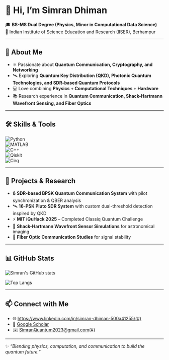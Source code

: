 # 👋 Hi, I’m Simran Dhiman  

🎓 **BS-MS Dual Degree (Physics, Minor in Computational Data Science)**  
📍 Indian Institute of Science Education and Research (IISER), Berhampur  

---

## 🔬 About Me  
- ⚛️ Passionate about **Quantum Communication, Cryptography, and Networking**  
- 🛰️ Exploring **Quantum Key Distribution (QKD), Photonic Quantum Technologies, and SDR-based Quantum Protocols**  
- 💻 Love combining **Physics + Computational Techniques + Hardware**  
- 📚 Research experience in **Quantum Communication, Shack-Hartmann Wavefront Sensing, and Fiber Optics**  

---

## 🛠️ Skills & Tools  
![Python](https://img.shields.io/badge/Python-3776AB?style=for-the-badge&logo=python&logoColor=white)  
![MATLAB](https://img.shields.io/badge/MATLAB-orange?style=for-the-badge&logo=mathworks&logoColor=white)  
![C++](https://img.shields.io/badge/C++-00599C?style=for-the-badge&logo=c%2B%2B&logoColor=white)   
![Qiskit](https://img.shields.io/badge/Qiskit-6929C4?style=for-the-badge&logo=ibm&logoColor=white)  
![Cirq](https://img.shields.io/badge/Cirq-4285F4?style=for-the-badge&logo=google&logoColor=white)  

---

## 🚀 Projects & Research  
- 🔒 **SDR-based BPSK Quantum Communication System** with pilot synchronization & QBER analysis  
- 🛰️ **16-PSK Pluto SDR System** with custom dual-threshold detection inspired by QKD  
- ⚡ **MIT iQuHack 2025** – Completed Classiq Quantum Challenge  
- 🔭 **Shack-Hartmann Wavefront Sensor Simulations** for astronomical imaging  
- 🔦 **Fiber Optic Communication Studies** for signal stability  

---

## 📊 GitHub Stats  
![Simran's GitHub stats](https://github-readme-stats.vercel.app/api?username=simranquantum2023-dev&show_icons=true&theme=tokyonight)  

![Top Langs](https://github-readme-stats.vercel.app/api/top-langs/?username=simranquantum2023-dev&layout=compact&theme=tokyonight)  

---

## 📫 Connect with Me  
- 🌐 https://www.linkedin.com/in/simran-dhiman-500a41255/(#)  
- 📄 [Google Scholar](#)  
- ✉️ SimranQuantum2023@gmail.com(#)  

---

✨ *“Blending physics, computation, and communication to build the quantum future.”*  
